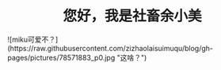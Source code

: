 <h1 align="center">您好，我是社畜余小美</h1>
![miku可爱不？](https://raw.githubusercontent.com/zizhaolaisuimuqu/blog/gh-pages/pictures/78571883_p0.jpg "这啥？")